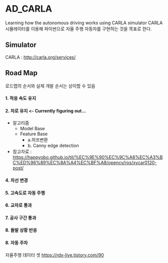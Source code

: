 # AD_CARLA
Learning how the autonomous driving works using CARLA simulator
CARLA 시뮬레이터를 이용해 파이썬으로 자율 주행 자동차를 구현하는 것을 목표로 한다.

## Simulator
CARLA : http://carla.org/services/

## Road Map
로드맵의 순서와 실제 개발 순서는 상이할 수 있음

#### 1. 적응 속도 유지

#### 2. 차로 유지 <- Currently figuring out...
  + 알고리즘
    + Model Base
    + Feature Base
      + a.허프변환
      + b. Canny edge detection
  + 참고자료 : https://happyobo.github.io/til/%EC%9E%90%EC%9C%A8%EC%A3%BC%ED%96%89%EC%8A%A4%EC%BF%A8/opencv/ros/xycar0120-post/

#### 4. 차선 변경

#### 5. 고속도로 자동 주행

#### 6. 교차로 통과

#### 7. 공사 구간 통과

#### 8. 돌발 상황 반응

#### 8. 자동 주차

자율주행 데이터 셋
https://rdx-live.tistory.com/90
